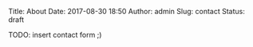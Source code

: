 Title: About
Date: 2017-08-30 18:50
Author: admin
Slug: contact
Status: draft

TODO: insert contact form ;)
